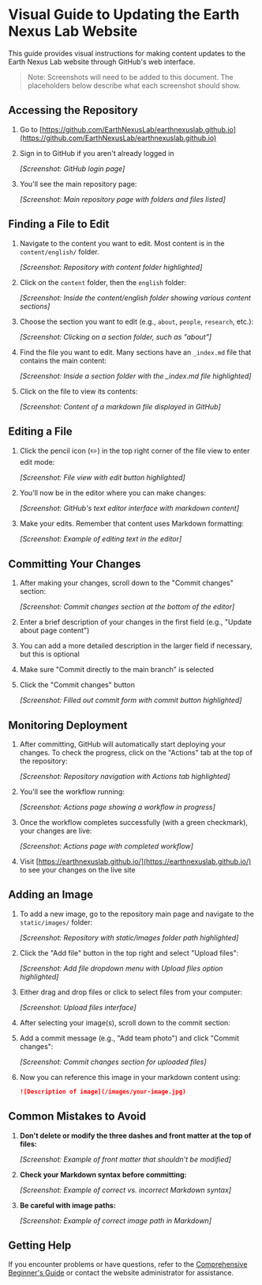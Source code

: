 # Visual Guide to Updating the Earth Nexus Lab Website

This guide provides visual instructions for making content updates to the Earth Nexus Lab website through GitHub's web interface.

> Note: Screenshots will need to be added to this document. The placeholders below describe what each screenshot should show.

## Accessing the Repository

1. Go to [https://github.com/EarthNexusLab/earthnexuslab.github.io](https://github.com/EarthNexusLab/earthnexuslab.github.io)

2. Sign in to GitHub if you aren't already logged in

   *[Screenshot: GitHub login page]*

3. You'll see the main repository page:

   *[Screenshot: Main repository page with folders and files listed]*

## Finding a File to Edit

1. Navigate to the content you want to edit. Most content is in the `content/english/` folder.

   *[Screenshot: Repository with content folder highlighted]*

2. Click on the `content` folder, then the `english` folder:

   *[Screenshot: Inside the content/english folder showing various content sections]*

3. Choose the section you want to edit (e.g., `about`, `people`, `research`, etc.):

   *[Screenshot: Clicking on a section folder, such as "about"]*

4. Find the file you want to edit. Many sections have an `_index.md` file that contains the main content:

   *[Screenshot: Inside a section folder with the _index.md file highlighted]*

5. Click on the file to view its contents:

   *[Screenshot: Content of a markdown file displayed in GitHub]*

## Editing a File

1. Click the pencil icon (✏️) in the top right corner of the file view to enter edit mode:

   *[Screenshot: File view with edit button highlighted]*

2. You'll now be in the editor where you can make changes:

   *[Screenshot: GitHub's text editor interface with markdown content]*

3. Make your edits. Remember that content uses Markdown formatting:

   *[Screenshot: Example of editing text in the editor]*

## Committing Your Changes

1. After making your changes, scroll down to the "Commit changes" section:

   *[Screenshot: Commit changes section at the bottom of the editor]*

2. Enter a brief description of your changes in the first field (e.g., "Update about page content")

3. You can add a more detailed description in the larger field if necessary, but this is optional

4. Make sure "Commit directly to the main branch" is selected

5. Click the "Commit changes" button

   *[Screenshot: Filled out commit form with commit button highlighted]*

## Monitoring Deployment

1. After committing, GitHub will automatically start deploying your changes. To check the progress, click on the "Actions" tab at the top of the repository:

   *[Screenshot: Repository navigation with Actions tab highlighted]*

2. You'll see the workflow running:

   *[Screenshot: Actions page showing a workflow in progress]*

3. Once the workflow completes successfully (with a green checkmark), your changes are live:

   *[Screenshot: Actions page with completed workflow]*

4. Visit [https://earthnexuslab.github.io/](https://earthnexuslab.github.io/) to see your changes on the live site

## Adding an Image

1. To add a new image, go to the repository main page and navigate to the `static/images/` folder:

   *[Screenshot: Repository with static/images folder path highlighted]*

2. Click the "Add file" button in the top right and select "Upload files":

   *[Screenshot: Add file dropdown menu with Upload files option highlighted]*

3. Either drag and drop files or click to select files from your computer:

   *[Screenshot: Upload files interface]*

4. After selecting your image(s), scroll down to the commit section:

5. Add a commit message (e.g., "Add team photo") and click "Commit changes":

   *[Screenshot: Commit changes section for uploaded files]*

6. Now you can reference this image in your markdown content using:
   ```markdown
   ![Description of image](/images/your-image.jpg)
   ```

## Common Mistakes to Avoid

1. **Don't delete or modify the three dashes and front matter at the top of files:**

   *[Screenshot: Example of front matter that shouldn't be modified]*

2. **Check your Markdown syntax before committing:**

   *[Screenshot: Example of correct vs. incorrect Markdown syntax]*

3. **Be careful with image paths:**

   *[Screenshot: Example of correct image path in Markdown]*

## Getting Help

If you encounter problems or have questions, refer to the [Comprehensive Beginner's Guide](BEGINNER_GUIDE.md) or contact the website administrator for assistance. 